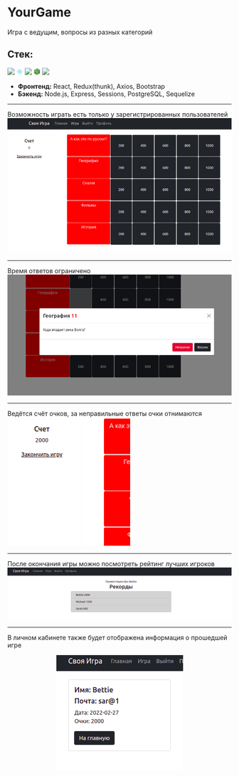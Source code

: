 # YourGame
Игра с ведущим, вопросы из разных категорий

## Cтек:

[<img src="https://upload.wikimedia.org/wikipedia/commons/thumb/9/99/Unofficial_JavaScript_logo_2.svg/1200px-Unofficial_JavaScript_logo_2.svg.png" width=3%>]('')
[<img src="https://raw.githubusercontent.com/github/explore/80688e429a7d4ef2fca1e82350fe8e3517d3494d/topics/react/react.png" width=3%>]('')
[<img src="https://camo.githubusercontent.com/d3d1874579d4c426185cc3f0b5819d05cad0e3cb0d62ce2b182daea2abab84b3/68747470733a2f2f696d672e69636f6e73382e636f6d2f636f6c6f722f34382f3030303030302f72656475782e706e67" width=3%>]('')
[<img src="https://raw.githubusercontent.com/github/explore/80688e429a7d4ef2fca1e82350fe8e3517d3494d/topics/nodejs/nodejs.png" width=3%>]('')
[<img src="https://upload.wikimedia.org/wikipedia/commons/2/29/Postgresql_elephant.svg" width=3%>]('')

+ **Фронтенд:** React, Redux(thunk), Axios, Bootstrap
+ **Бэкенд:** Node.js, Express, Sessions, PostgreSQL, Sequelize

***
Возможность играть есть только у зарегистрированных пользователей
<img src="./img/1.png">

***
Время ответов ограничено
<img src="./img/2.png">

***
Ведётся счёт очков, за неправильные ответы очки отнимаются
<img src="./img/3.png">

***
После окончания игры можно посмотреть рейтинг лучших игроков
<img src="./img/4.png">

***
В личном кабинете также будет отображена информация о прошедшей игре
<p align="center">
<img src="./img/5.png">
</p>
